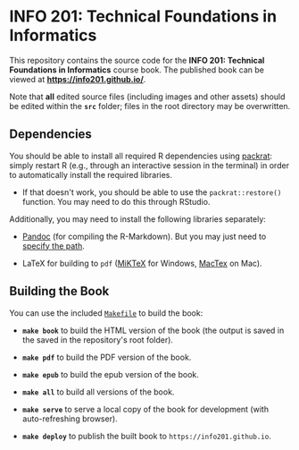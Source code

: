 # INFO 201: Technical Foundations in Informatics

This repository contains the source code for the **INFO 201: Technical Foundations in Informatics** course book. The published book can be viewed at **https://info201.github.io/**.

Note that **all** edited source files (including images and other assets) should be edited within the **`src`** folder; files in the root directory may be overwritten.

## Dependencies
You should be able to install all required R dependencies using [packrat](https://rstudio.github.io/packrat/): simply restart R (e.g., through an interactive session in the terminal) in order to automatically install the required libraries.

- If that doesn't work, you should be able to use the `packrat::restore()` function. You may need to do this through RStudio.

Additionally, you may need to install the following libraries separately:

- [Pandoc](https://github.com/jgm/pandoc/releases/latest) (for compiling the R-Markdown). But you may just need to [specify the path](https://stackoverflow.com/questions/28432607/pandoc-version-1-12-3-or-higher-is-required-and-was-not-found-r-shiny/29710643#29710643).

- LaTeX for building to `pdf` ([MiKTeX](https://miktex.org/) for Windows, [MacTex](https://www.tug.org/mactex/) on Mac).

## Building the Book
You can use the included [`Makefile`](https://en.wikipedia.org/wiki/Makefile) to build the book:

- **`make book`** to build the HTML version of the book (the output is saved in the saved in the repository's root folder).

- **`make pdf`** to build the PDF version of the book.

- **`make epub`** to build the epub version of the book.

- **`make all`** to build all versions of the book.

- **`make serve`** to serve a local copy of the book for development (with auto-refreshing browser).

- **`make deploy`** to publish the built book to `https://info201.github.io`.
